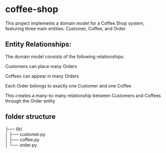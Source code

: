 # coffee-shop
This project implements a domain model for a Coffee Shop system, featuring three main entities: Customer, Coffee, and Order.

## Entity Relationships:
The domain model consists of the following relationships:

Customers can place many Orders

Coffees can appear in many Orders

Each Order belongs to exactly one Customer and one Coffee

This creates a many-to-many relationship between Customers and Coffees through the Order entity


## folder structure
├── lib/                                  
│     ├── customer.py     
│     ├── coffee.py       
│     └── order.py 